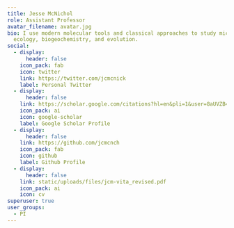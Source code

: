 ```yaml
---
title: Jesse McNichol
role: Assistant Professor
avatar_filename: avatar.jpg
bio: I use modern molecular tools and classical approaches to study microbial
  ecology, biogeochemistry, and evolution.
social:
  - display:
      header: false
    icon_pack: fab
    icon: twitter
    link: https://twitter.com/jcmcnick
    label: Personal Twitter
  - display:
      header: false
    link: https://scholar.google.com/citations?hl=en&pli=1&user=8aUVZB4AAAAJ
    icon_pack: ai
    icon: google-scholar
    label: Google Scholar Profile
  - display:
      header: false
    link: https://github.com/jcmcnch
    icon_pack: fab
    icon: github
    label: Github Profile
  - display:
      header: false
    link: static/uploads/files/jcm-vita_revised.pdf
    icon_pack: ai
    icon: cv
superuser: true
user_groups:
  - PI
---
```

